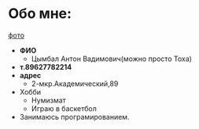 # Обо мне:

[фото](https://pp.userapi.com/c840026/v840026705/3f79d/MAT7cSAn2C4.jpg)
* **ФИО**
    * Цымбал Антон Вадимович(можно просто Тоха)
* **т.89627782214**
* **адрес**
    * 2-мкр.Академический,89
* Хобби
    * Нумизмат
    * Играю в баскетбол
* Занимаюсь програмированием.

